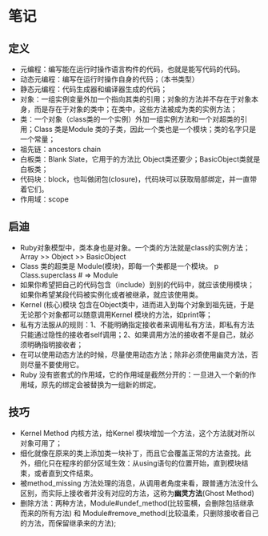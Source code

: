 # 笔记
## 定义
- 元编程：编写能在运行时操作语言构件的代码，也就是能写代码的代码。
- 动态元编程：编写在运行时操作自身的代码；（本书类型）
- 静态元编程：代码生成器和编译器生成的代码；
- 对象：一组实例变量外加一个指向其类的引用；对象的方法并不存在于对象本身，而是存在于对象的类中；在类中，这些方法被成为类的实例方法；
- 类：一个对象（class类的一个实例）外加一组实例方法和一个对超类的引用；Class 类是Module 类的子类，因此一个类也是一个模块；类的名字只是一个常量；
- 祖先链：ancestors chain
- 白板类：Blank Slate，它用于的方法比 Object类还要少；BasicObject类就是白板类；
- 代码块：block，也叫做闭包(closure)，代码块可以获取局部绑定，并一直带着它们。
- 作用域：scope

## 启迪
- Ruby对象模型中，类本身也是对象。一个类的方法就是class的实例方法；
Array >> Object >> BasicObject
- Class 类的超类是 Module(模块)，即每一个类都是一个模块。
p Class.superclass     # => Module
- 如果你希望把自己的代码包含（include）到别的代码中，就应该使用模块；如果你希望某段代码被实例化或者被继承，就应该使用类。
- Kernel (核心)模块 包含在Object类中，进而进入到每个对象到祖先链，于是无论那个对象都可以随意调用Kernel 模块的方法，如print等；
- 私有方法服从的规则：1、不能明确指定接收者来调用私有方法，即私有方法只能通过隐性的接收者self调用；2、如果调用方法的接收者不是自己，就必须明确指明接收者；
- 在可以使用动态方法的时候，尽量使用动态方法；除非必须使用幽灵方法，否则尽量不要使用它。
- Ruby 没有嵌套式的作用域，它的作用域是截然分开的：一旦进入一个新的作用域，原先的绑定会被替换为一组新的绑定。

## 技巧
- Kernel Method 内核方法，给Kernel 模块增加一个方法，这个方法就对所以对象可用了；
- 细化就像在原来的类上添加类一块补丁，而且它会覆盖正常的方法查找。此外，细化只在程序的部分区域生效：从using语句的位置开始，直到模块结束，或者直到文件结束。
- 被method_missing 方法处理的消息，从调用者角度来看，跟普通方法没什么区别，而实际上接收者并没有对应的方法，这称为**幽灵方法**(Ghost Method)
- 删除方法：两种方法，Module#undef_method(比较蛮横，会删除包括继承而来的所有方法) 和 Module#remove_method(比较温柔，只删除接收者自己的方法，而保留继承来的方法);
